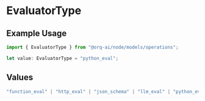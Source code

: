 # EvaluatorType

## Example Usage

```typescript
import { EvaluatorType } from "@orq-ai/node/models/operations";

let value: EvaluatorType = "python_eval";
```

## Values

```typescript
"function_eval" | "http_eval" | "json_schema" | "llm_eval" | "python_eval" | "ragas" | "typescript_eval"
```
